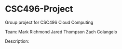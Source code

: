 # CSC496-Project
Group project for CSC496 Cloud Computing

Team:
Mark Richmond
Jared Thompson
Zach Colangelo

Description:
